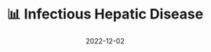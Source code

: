 ---
title: 📊 Infectious Hepatic Disease
date: '2022-12-02'
type: book
weight: 601
commentable: true
---